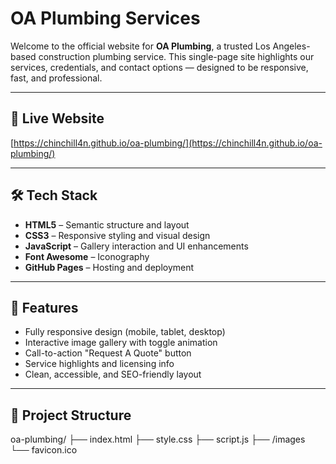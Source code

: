 # OA Plumbing Services

Welcome to the official website for **OA Plumbing**, a trusted Los Angeles-based construction plumbing service. This single-page site highlights our services, credentials, and contact options — designed to be responsive, fast, and professional.

---

## 🚀 Live Website

[https://chinchill4n.github.io/oa-plumbing/](https://chinchill4n.github.io/oa-plumbing/)

---

## 🛠️ Tech Stack

- **HTML5** – Semantic structure and layout
- **CSS3** – Responsive styling and visual design
- **JavaScript** – Gallery interaction and UI enhancements
- **Font Awesome** – Iconography
- **GitHub Pages** – Hosting and deployment

---

## 📱 Features

- Fully responsive design (mobile, tablet, desktop)
- Interactive image gallery with toggle animation
- Call-to-action "Request A Quote" button
- Service highlights and licensing info
- Clean, accessible, and SEO-friendly layout

---

## 📁 Project Structure

oa-plumbing/ ├── index.html ├── style.css ├── script.js ├── /images └── favicon.ico
